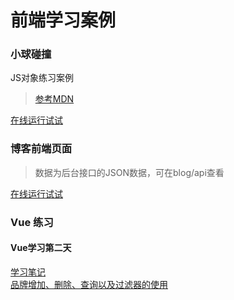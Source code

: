 # 前端学习案例

### 小球碰撞

JS对象练习案例

> [参考MDN](<https://developer.mozilla.org/zh-CN/docs/Learn/JavaScript/Objects/Object_building_practice>)

[在线运行试试](<https://massionter.com/FEStudy/balls/>)

### 博客前端页面
> 数据为后台接口的JSON数据，可在blog/api查看

[在线运行试试](<https://massionter.com/FEStudy/myblog/>)

### Vue 练习

#### Vue学习第二天
[学习笔记](https://massionter.com/posts/javascript/vue/Vue%E5%AD%A6%E4%B9%A0%E6%80%BB%E7%BB%93%E7%AC%AC%E4%BA%8C%E5%A4%A9)
<br>
[品牌增加、删除、查询以及过滤器的使用](https://massionter.com/FEStudy/vue/day201.html)

